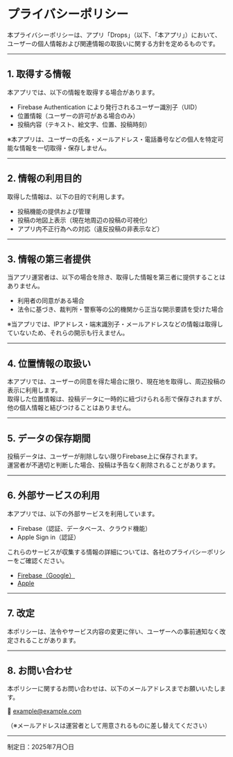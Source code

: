 # プライバシーポリシー

本プライバシーポリシーは、アプリ「Drops」（以下、「本アプリ」）において、ユーザーの個人情報および関連情報の取扱いに関する方針を定めるものです。

---

## 1. 取得する情報

本アプリでは、以下の情報を取得する場合があります。

- Firebase Authentication により発行されるユーザー識別子（UID）
- 位置情報（ユーザーの許可がある場合のみ）
- 投稿内容（テキスト、絵文字、位置、投稿時刻）

※本アプリは、ユーザーの氏名・メールアドレス・電話番号などの個人を特定可能な情報を一切取得・保存しません。

---

## 2. 情報の利用目的

取得した情報は、以下の目的で利用します。

- 投稿機能の提供および管理
- 投稿の地図上表示（現在地周辺の投稿の可視化）
- アプリ内不正行為への対応（違反投稿の非表示など）

---

## 3. 情報の第三者提供

当アプリ運営者は、以下の場合を除き、取得した情報を第三者に提供することはありません。

- 利用者の同意がある場合
- 法令に基づき、裁判所・警察等の公的機関から正当な開示要請を受けた場合

※当アプリでは、IPアドレス・端末識別子・メールアドレスなどの情報は取得していないため、それらの開示も行えません。

---

## 4. 位置情報の取扱い

本アプリでは、ユーザーの同意を得た場合に限り、現在地を取得し、周辺投稿の表示に利用します。  
取得した位置情報は、投稿データに一時的に紐づけられる形で保存されますが、他の個人情報と結びつけることはありません。

---

## 5. データの保存期間

投稿データは、ユーザーが削除しない限りFirebase上に保存されます。  
運営者が不適切と判断した場合、投稿は予告なく削除されることがあります。

---

## 6. 外部サービスの利用

本アプリでは、以下の外部サービスを利用しています。

- Firebase（認証、データベース、クラウド機能）
- Apple Sign in（認証）

これらのサービスが収集する情報の詳細については、各社のプライバシーポリシーをご確認ください。

- [Firebase（Google）](https://policies.google.com/privacy)
- [Apple](https://www.apple.com/legal/privacy/)

---

## 7. 改定

本ポリシーは、法令やサービス内容の変更に伴い、ユーザーへの事前通知なく改定されることがあります。

---

## 8. お問い合わせ

本ポリシーに関するお問い合わせは、以下のメールアドレスまでお願いいたします。

📮 example@example.com

（※メールアドレスは運営者として用意されるものに差し替えてください）

---

制定日：2025年7月〇日

